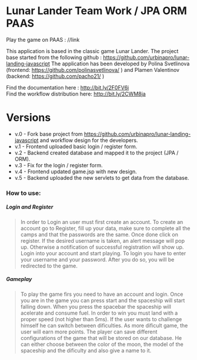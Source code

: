 # Lunar Lander Team Work / JPA ORM PAAS

Play the game on PAAS : //link

This application is based in the classic game Lunar Lander. The project base started from the following github : https://github.com/urbinapro/lunar-landing-javascript 
The application has been developed by Polina Svetlinova (frontend: https://github.com/polinasvetlinova/ ) and Plamen Valentinov (backend: https://github.com/pacho21/ )

Find the documentation here : http://bit.ly/2F0FV6i  
Find the workflow distribution here: http://bit.ly/2CWM8ja

# Versions

-  v.0 - Fork base project from https://github.com/urbinapro/lunar-landing-javascript and workflow design for the developers.
- v.1 - Frontend uploaded basic login / register form.
- v.2 - Backend created database and mapped it to the project (JPA / ORM).
- v.3 - Fix for the login / register form. 
- v.4 - Frontend updated game.jsp with new design.
- v.5 - Backend uploaded the new servlets to get data from the database.


### How to use:
##### Login and Register
>In order to Login an user must first create an account. To create an account go to Register, fill up your data, make sure to complete all the camps and that the passwords are the same.
Once done click on register. If the desired username is taken, an alert message will pop up. Otherwise a notification of successful registration will show up.
Login into your account and start playing. To login you have to enter your username and your password. After you do so, you will be redirected to the game.

##### Gameplay
>To play the game firs you need to have an account and login. 
Once you are in the game you can press start and the spaceship will start falling down. When you press the spacebar the spaceship will acelerate and consume fuel. In order to win you must land with a proper speed (not higher than 5ms). If the user wants to challenge himself he can switch between dificulties. As more dificult game, the user will earn more points.
The player can save different configurations of the game that will be stored on our database. He can either choose between the color of the moon, the model of the spaceship and the dificulty and also give a name to it.
